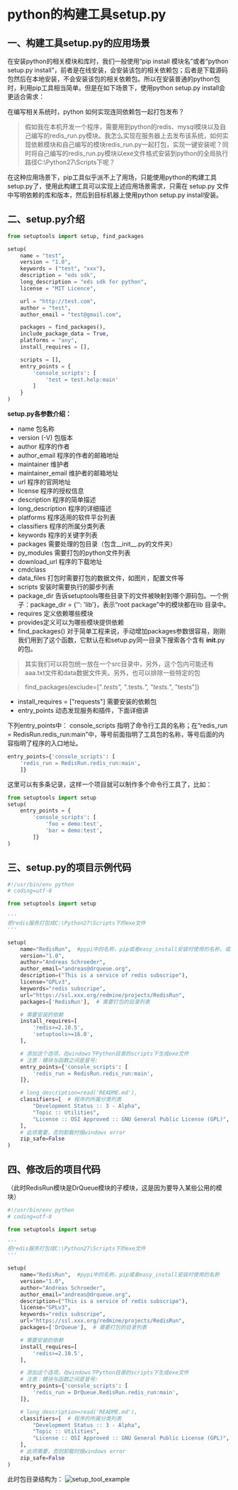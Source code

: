 # python的构建工具setup.py

## 一、构建工具setup.py的应用场景

在安装python的相关模块和库时，我们一般使用“pip install  模块名”或者“python setup.py install”，前者是在线安装，会安装该包的相关依赖包；后者是下载源码包然后在本地安装，不会安装该包的相关依赖包。所以在安装普通的python包时，利用pip工具相当简单。但是在如下场景下，使用python setup.py install会更适合需求：

在编写相关系统时，python 如何实现连同依赖包一起打包发布？

>   假如我在本机开发一个程序，需要用到python的redis、mysql模块以及自己编写的redis_run.py模块。我怎么实现在服务器上去发布该系统，如何实现依赖模块和自己编写的模块redis_run.py一起打包，实现一键安装呢？同时将自己编写的redis_run.py模块以exe文件格式安装到python的全局执行路径C:\Python27\Scripts下呢？

在这种应用场景下，pip工具似乎派不上了用场，只能使用python的构建工具setup.py了，使用此构建工具可以实现上述应用场景需求，只需在 setup.py 文件中写明依赖的库和版本，然后到目标机器上使用python setup.py install安装。

## 二、setup.py介绍

```python
from setuptools import setup, find_packages

setup(
    name = "test",
    version = "1.0",
    keywords = ("test", "xxx"),
    description = "eds sdk",
    long_description = "eds sdk for python",
    license = "MIT Licence",

    url = "http://test.com",
    author = "test",
    author_email = "test@gmail.com",

    packages = find_packages(),
    include_package_data = True,
    platforms = "any",
    install_requires = [],

    scripts = [],
    entry_points = {
        'console_scripts': [
            'test = test.help:main'
        ]
    }
)
```

**setup.py各参数介绍：**

- name 包名称
- version (-V) 包版本
- author 程序的作者
- author_email 程序的作者的邮箱地址
- maintainer 维护者
- maintainer_email 维护者的邮箱地址
- url 程序的官网地址
- license 程序的授权信息
- description 程序的简单描述
- long_description 程序的详细描述
- platforms 程序适用的软件平台列表
- classifiers 程序的所属分类列表
- keywords 程序的关键字列表
- packages 需要处理的包目录（包含__init__.py的文件夹） 
- py_modules 需要打包的python文件列表
- download_url 程序的下载地址
- cmdclass 
- data_files 打包时需要打包的数据文件，如图片，配置文件等
- scripts 安装时需要执行的脚步列表
- package_dir 告诉setuptools哪些目录下的文件被映射到哪个源码包。一个例子：package_dir = {'': 'lib'}，表示“root package”中的模块都在lib 目录中。
- requires 定义依赖哪些模块 
- provides定义可以为哪些模块提供依赖 
- find_packages() 对于简单工程来说，手动增加packages参数很容易，刚刚我们用到了这个函数，它默认在和setup.py同一目录下搜索各个含有 __init__.py的包。

> 其实我们可以将包统一放在一个src目录中，另外，这个包内可能还有aaa.txt文件和data数据文件夹。另外，也可以排除一些特定的包

> find_packages(exclude=["*.tests", "*.tests.*", "tests.*", "tests"])

- install_requires = ["requests"] 需要安装的依赖包
- entry_points 动态发现服务和插件，下面详细讲

下列entry_points中： console_scripts 指明了命令行工具的名称；在“redis_run = RedisRun.redis_run:main”中，等号前面指明了工具包的名称，等号后面的内容指明了程序的入口地址。
```python
entry_points={'console_scripts': [
    'redis_run = RedisRun.redis_run:main',
    ]}
```

这里可以有多条记录，这样一个项目就可以制作多个命令行工具了，比如：
```python
from setuptools import setup
setup(
    entry_points = {
        'console_scripts': [
            'foo = demo:test',
            'bar = demo:test',
        ]}
)
```

## 三、setup.py的项目示例代码
```python
#!/usr/bin/env python
# coding=utf-8

from setuptools import setup

'''
把redis服务打包成C:\Python27\Scripts下的exe文件
'''

setup(
    name="RedisRun",  #pypi中的名称，pip或者easy_install安装时使用的名称，或生成egg文件的名称
    version="1.0",
    author="Andreas Schroeder",
    author_email="andreas@drqueue.org",
    description=("This is a service of redis subscripe"),
    license="GPLv3",
    keywords="redis subscripe",
    url="https://ssl.xxx.org/redmine/projects/RedisRun",
    packages=['RedisRun'],  # 需要打包的目录列表

    # 需要安装的依赖
    install_requires=[
        'redis>=2.10.5',
        'setuptools>=16.0',
    ],

    # 添加这个选项，在windows下Python目录的scripts下生成exe文件
    # 注意：模块与函数之间是冒号:
    entry_points={'console_scripts': [
        'redis_run = RedisRun.redis_run:main',
    ]},

    # long_description=read('README.md'),
    classifiers=[  # 程序的所属分类列表
        "Development Status :: 3 - Alpha",
        "Topic :: Utilities",
        "License :: OSI Approved :: GNU General Public License (GPL)",
    ],
    # 此项需要，否则卸载时报windows error
    zip_safe=False
)
```

## 四、修改后的项目代码

（此时RedisRun模块是DrQueue模块的子模块，这是因为要导入某些公用的模块）
```python
#!/usr/bin/env python
# coding=utf-8

from setuptools import setup

'''
把redis服务打包成C:\Python27\Scripts下的exe文件
'''

setup(
    name="RedisRun",  #pypi中的名称，pip或者easy_install安装时使用的名称
    version="1.0",
    author="Andreas Schroeder",
    author_email="andreas@drqueue.org",
    description=("This is a service of redis subscripe"),
    license="GPLv3",
    keywords="redis subscripe",
    url="https://ssl.xxx.org/redmine/projects/RedisRun",
    packages=['DrQueue'],  # 需要打包的目录列表

    # 需要安装的依赖
    install_requires=[
        'redis>=2.10.5',
    ],

    # 添加这个选项，在windows下Python目录的scripts下生成exe文件
    # 注意：模块与函数之间是冒号:
    entry_points={'console_scripts': [
        'redis_run = DrQueue.RedisRun.redis_run:main',
    ]},

    # long_description=read('README.md'),
    classifiers=[  # 程序的所属分类列表
        "Development Status :: 3 - Alpha",
        "Topic :: Utilities",
        "License :: OSI Approved :: GNU General Public License (GPL)",
    ],
    # 此项需要，否则卸载时报windows error
    zip_safe=False
)
```
此时包目录结构为：
![setup_tool_example](../01_PythonBasic/images/setup_dirs_example.png)

